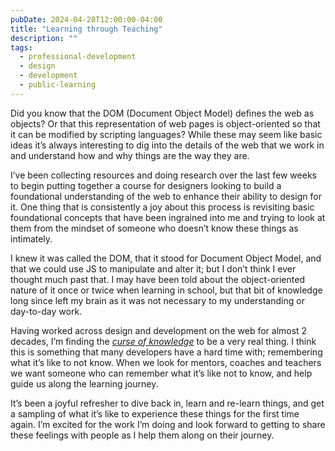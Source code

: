 ```yaml
---
pubDate: 2024-04-28T12:00:00-04:00
title: "Learning through Teaching"
description: ""
tags:
  - professional-development
  - design
  - development
  - public-learning
---
```


Did you know that the DOM (Document Object Model) defines the web as objects? Or that this representation of web pages is object-oriented so that it can be modified by scripting languages? While these may seem like basic ideas it’s always interesting to dig into the details of the web that we work in and understand how and why things are the way they are.

I’ve been collecting resources and doing research over the last few weeks to begin putting together a course for designers looking to build a foundational understanding of the web to enhance their ability to design for it. One thing that is consistently a joy about this process is revisiting basic foundational concepts that have been ingrained into me and trying to look at them from the mindset of someone who doesn’t know these things as intimately.

I knew it was called the DOM, that it stood for Document Object Model, and that we could use JS to manipulate and alter it; but I don’t think I ever thought much past that. I may have been told about the object-oriented nature of it once or twice when learning in school, but that bit of knowledge long since left my brain as it was not necessary to my understanding or day-to-day work.

Having worked across design and development on the web for almost 2 decades, I’m finding the _[curse of knowledge](https://en.wikipedia.org/wiki/Curse_of_knowledge)_ to be a very real thing. I think this is something that many developers have a hard time with; remembering what it’s like to not know. When we look for mentors, coaches and teachers we want someone who can remember what it’s like not to know, and help guide us along the learning journey.

It’s been a joyful refresher to dive back in, learn and re-learn things, and get a sampling of what it’s like to experience these things for the first time again. I’m excited for the work I’m doing and look forward to getting to share these feelings with people as I help them along on their journey.
